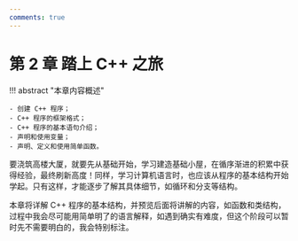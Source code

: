 ```yaml
---
comments: true
---
```


# 第 2 章 踏上 C++ 之旅

!!! abstract "本章内容概述"

    - 创建 C++ 程序；
    - C++ 程序的框架格式；
    - C++ 程序的基本语句介绍；
    - 声明和使用变量；
    - 声明、定义和使用简单函数。

要浇筑高楼大厦，就要先从基础开始，学习建造基础小屋，在循序渐进的积累中获得经验，最终刷新高度！同样，学习计算机语言时，也应该从程序的基本结构开始学起。只有这样，才能逐步了解其具体细节，如循环和分支等结构。

本章将详解 C++ 程序的基本结构，并预览后面将讲解的内容，如函数和类结构，过程中我会尽可能用简单明了的语言解释，如遇到确实有难度，但这个阶段可以暂时先不需要明白的，我会特别标注。